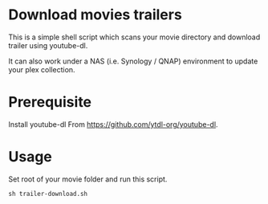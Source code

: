 # Download movies trailers
This is a simple shell script which scans your movie directory and download trailer using youtube-dl.

It can also work under a NAS (i.e. Synology / QNAP) environment to update your plex collection.

# Prerequisite
Install youtube-dl
From https://github.com/ytdl-org/youtube-dl.

# Usage
Set root of your movie folder and run this script.
```
sh trailer-download.sh
````
